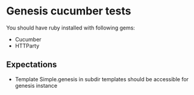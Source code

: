 Genesis cucumber tests
======================

You should have ruby installed with following gems:

- Cucumber
- HTTParty

Expectations
------------

- Template Simple.genesis in subdir templates should be accessible for genesis instance
